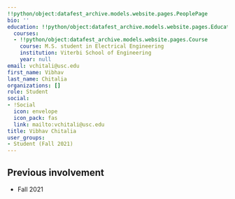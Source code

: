 ```yaml
---
!!python/object:datafest_archive.models.website.pages.PeoplePage
bio: ''
education: !!python/object:datafest_archive.models.website.pages.Education
  courses:
  - !!python/object:datafest_archive.models.website.pages.Course
    course: M.S. student in Electrical Engineering
    institution: Viterbi School of Engineering
    year: null
email: vchitali@usc.edu
first_name: Vibhav
last_name: Chitalia
organizations: []
role: Student
social:
- !Social
  icon: envelope
  icon_pack: fas
  link: mailto:vchitali@usc.edu
title: Vibhav Chitalia
user_groups:
- Student (Fall 2021)
---
```



## Previous involvement

* Fall 2021

